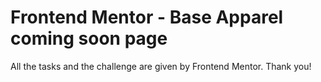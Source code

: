 # Frontend Mentor - Base Apparel coming soon page



All the tasks and the challenge are given by Frontend Mentor. Thank you!

